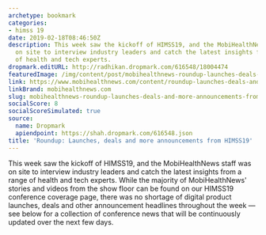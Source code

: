 ```yaml
---
archetype: bookmark
categories:
- himss 19
date: 2019-02-18T08:46:50Z
description: This week saw the kickoff of HIMSS19, and the MobiHealthNews staff was
  on site to interview industry leaders and catch the latest insights from a range
  of health and tech experts.
dropmark.editURL: http://radhikan.dropmark.com/616548/18004474
featuredImage: /img/content/post/mobihealthnews-roundup-launches-deals-and-more-announcements-from-himss19.jpg
link: https://www.mobihealthnews.com/content/roundup-launches-deals-and-more-announcements-himss19
linkBrand: mobihealthnews.com
slug: mobihealthnews-roundup-launches-deals-and-more-announcements-from-himss19
socialScore: 8
socialScoreSimulated: true
source:
  name: Dropmark
  apiendpoint: https://shah.dropmark.com/616548.json
title: 'Roundup: Launches, deals and more announcements from HIMSS19'
---
```

This week saw the kickoff of HIMSS19, and the MobiHealthNews staff was on site to interview industry leaders and catch the latest insights from a range of health and tech experts. While the majority of MobiHealthNews' stories and videos from the show floor can be found on our HIMSS19 conference coverage page, there was no shortage of digital product launches, deals and other announcement headlines throughout the week — see below for a collection of conference news that will be continuously updated over the next few days.

